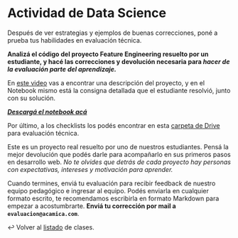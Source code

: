 # Actividad de Data Science

Después de ver estrategias y ejemplos de buenas correcciones, poné a prueba tus habilidades en evaluación técnica.

**Analizá el código del proyecto Feature Engineering resuelto por un estudiante, y hacé las correcciones y devolución necesaria para _hacer de la evaluación parte del aprendizaje._**

En [este video](https://www.youtube.com/watch?v=TxQ9zsYsIt0) vas a encontrar una descripción del proyecto, y en el Notebook mismo está la consigna detallada que el estudiante resolvió, junto con su solución.

***[Descargá el notebook acá][1]***

Por último, a los checklists los podés encontrar en esta [carpeta de Drive][2] para evaluación técnica.

Este es un proyecto real resuelto por uno de nuestros estudiantes. Pensá la mejor devolución que podés darle para acompañarlo en sus primeros pasos en desarrollo web. _No te olvides que detrás de cada proyecto hay personas con expectativas, intereses y motivación para aprender._

Cuando termines, enviá tu evaluación para recibir feedback de nuestro equipo pedagógico e ingresar al equipo. Podés enviarla en cualquier formato escrito, te recomendamos escribirla en formato Markdown para empezar a acostumbrarte. **Enviá tu corrección por mail a `evaluacion@acamica.com`**.

:leftwards_arrow_with_hook: Volver al [listado][3] de clases.

[1]: https://s3.amazonaws.com/resources.acamica.com/contenidos/5a61ba620040-recursos_proyecto_2.ipynb
[2]: https://drive.google.com/drive/u/0/folders/1l_m6verNGdzbfkIA1AcsM9PXHQiXoVNM
[3]: https://github.com/acamica/formacion-evaluadores-tecnicos/blob/master/README.md
